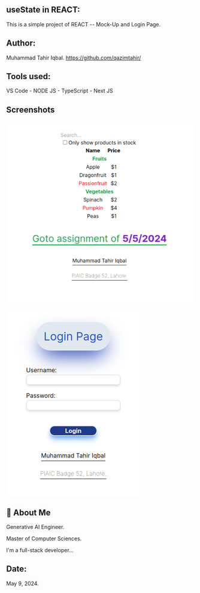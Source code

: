 ## useState in REACT:

This is a simple project of REACT -- Mock-Up and Login Page.

## Author:
Muhammad Tahir Iqbal. 
https://github.com/qazimtahir/

## Tools used:

VS Code - NODE JS - TypeScript - Next JS

## Screenshots
![App Screenshot](https://github.com/qazimtahir/mockup-react-thinking/blob/main/mockUp.png)

![App Screenshot](https://github.com/qazimtahir/mockup-react-thinking/blob/main/Login%20Screen.png)

## 🚀 About Me

Generative AI Engineer.

Master of Computer Sciences.

I'm a full-stack developer...

## Date:
May 9, 2024.
